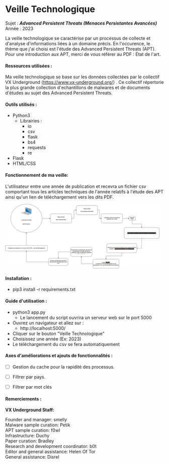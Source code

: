 # Veille Technologique

Sujet : ***Advanced Persistent Threats (Menaces Persistantes Avancées)***
Année : 2023

La veille technologique se caractérise par un processus de collecte et d'analyse d'informations liées à un domaine précis. En l'occurence, le thème que j'ai choisi est l'étude des Advanced Persistent Threats (APT).
Pour une introduction aux APT, merci de vous référer au PDF : État de l'art.

#### Ressources utilisées :

Ma veille technologique se base sur les données collectées par le collectif VX Underground (https://www.vx-underground.org/) . Ce collectif répertorie la plus grande collection d'echantillons de malwares et de documents d'études au sujet des Advanced Persistent Threats.


#### Outils utilisés :

- Python3
	- Librairies :
		- io
		- csv
		- flask
		- bs4
		- requests
		- re
- Flask
- HTML/CSS


#### Fonctionnement de ma veille:

L'utilisateur entre une année de publication et recevra un fichier csv comportant tous les articles techniques de l'année relatifs à l'étude des APT ainsi qu'un lien de téléchargement vers les dits PDF.

![Alt text](schema.png)


#### Installation :

- pip3 install -r requirements.txt


#### Guide d'utilisation :

- python3 app.py
	- Le lancement du script ouvrira un serveur web sur le port 5000
- Ouvrez un navigateur et allez sur :
	- http://localhost:5000/
- Cliquer sur le bouton "Veille Technologique"
- Choisissez une année (Ex: 2023)
- Le téléchargement du csv se fera automatiquement


#### Axes d'améliorations et ajouts de fonctionnalités :

- [ ] Gestion du cache pour la rapidité des processus.
- [ ] Filtrer par pays.
- [ ] Filtrer par mot clés


#### Remerciements : 

**VX Underground Staff:**

Founder and manager: smelly  
Malware sample curation: Petik  
APT sample curation: f0wl  
Infrastructure: Duchy  
Paper curation: Bradley  
Research and development coordinator: b0t  
Editor and general assistance: Helen Of Tor  
General assistance: Disrel
